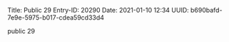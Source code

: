 Title: Public 29
Entry-ID: 20290
Date: 2021-01-10 12:34
UUID: b690bafd-7e9e-5975-b017-cdea59cd33d4

public 29
